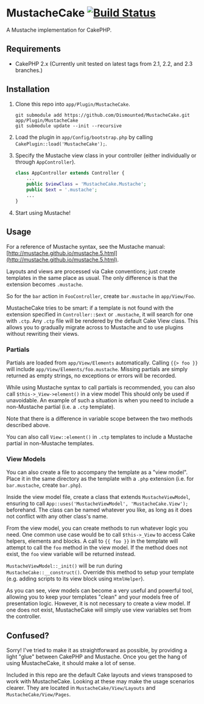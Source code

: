# MustacheCake [![Build Status](https://travis-ci.org/Dismounted/MustacheCake.png?branch=master)](https://travis-ci.org/Dismounted/MustacheCake) #

A Mustache implementation for CakePHP.

## Requirements ##

* CakePHP 2.x (Currently unit tested on latest tags from 2.1, 2.2, and 2.3 branches.)

## Installation ##

1. Clone this repo into `app/Plugin/MustacheCake`.

	```
	git submodule add https://github.com/Dismounted/MustacheCake.git app/Plugin/MustacheCake
	git submodule update --init --recursive
	```

2. Load the plugin in `app/Config/bootstrap.php` by calling `CakePlugin::load('MustacheCake');`.

3. Specify the Mustache view class in your controller (either individually or through `AppController`).

	```php
	class AppController extends Controller {
		...
		public $viewClass = 'MustacheCake.Mustache';
		public $ext = '.mustache';
		...
	}
	```

4. Start using Mustache!

## Usage ##

For a reference of Mustache syntax, see the Mustache manual: [http://mustache.github.io/mustache.5.html](http://mustache.github.io/mustache.5.html).

Layouts and views are processed via Cake conventions; just create templates in the same place as usual. The only difference is that the extension becomes `.mustache`.

So for the `bar` action in `FooController`, create `bar.mustache` in `app/View/Foo`.

MustacheCake tries to be smart: if a template is not found with the extension specified in `Controller::$ext` or `.mustache`, it will search for one with `.ctp`. Any `.ctp` file will be rendered by the default Cake View class. This allows you to gradually migrate across to Mustache and to use plugins without rewriting their views.

### Partials ###

Partials are loaded from `app/View/Elements` automatically. Calling `{{> foo }}` will include `app/View/Elements/foo.mustache`. Missing partials are simply returned as empty strings, no exceptions or errors will be recorded.

While using Mustache syntax to call partials is recommended, you can also call `$this->_View->element()` in a view model This should only be used if unavoidable. An example of such a situation is when you need to include a non-Mustache partial (i.e. a `.ctp` template).

Note that there is a difference in variable scope between the two methods described above.

You can also call `View::element()` in `.ctp` templates to include a Mustache partial in non-Mustache templates.

### View Models ###

You can also create a file to accompany the template as a "view model". Place it in the same directory as the template with a `.php` extension (i.e. for `bar.mustache`, create `bar.php`).

Inside the view model file, create a class that extends `MustacheViewModel`, ensuring to call `App::uses('MustacheViewModel', 'MustacheCake.View');` beforehand. The class can be named whatever you like, as long as it does not conflict with any other class's name.

From the view model, you can create methods to run whatever logic you need. One common use case would be to call `$this->_View` to access Cake helpers, elements and blocks. A call to `{{ foo }}` in the template will attempt to call the `foo` method in the view model. If the method does not exist, the `foo` view variable will be returned instead.

`MustacheViewModel::_init()` will be run during `MustacheCake::__construct()`. Override this method to setup your template (e.g. adding scripts to its view block using `HtmlHelper`).

As you can see, view models can become a very useful and powerful tool, allowing you to keep your templates "clean" and your models free of presentation logic. However, it is not necessary to create a view model. If one does not exist, MustacheCake will simply use view variables set from the controller.

## Confused? ##

Sorry! I've tried to make it as straightforward as possible, by providing a light "glue" between CakePHP and Mustache. Once you get the hang of using MustacheCake, it should make a lot of sense.

Included in this repo are the default Cake layouts and views transposed to work with MustacheCake. Looking at these may make the usage scenarios clearer. They are located in `MustacheCake/View/Layouts` and `MustacheCake/View/Pages`.
